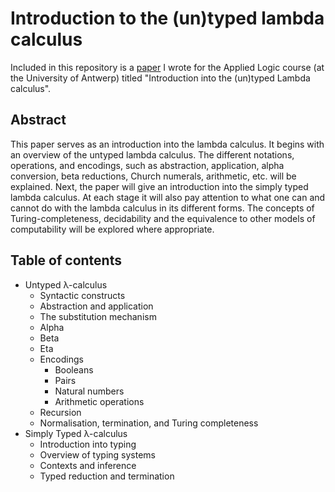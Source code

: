 # Introduction to the (un)typed lambda calculus

Included in this repository is a [paper](../main/paper.pdf) I wrote for the Applied Logic course (at the University of Antwerp) titled "Introduction into the (un)typed Lambda calculus".

## Abstract

This paper serves as an introduction into the lambda calculus. It begins with an overview of the untyped lambda calculus. The different notations, operations, and encodings, such as abstraction, application, alpha conversion, beta reductions, Church numerals, arithmetic, etc. will be explained. Next, the paper will give an introduction into the simply typed lambda calculus. At each stage it will also pay attention to what one can and cannot do with the lambda calculus in its different forms. The concepts of Turing-completeness, decidability and the equivalence to other models of computability will be explored where appropriate.

## Table of contents

 - Untyped λ-calculus
   - Syntactic constructs
   - Abstraction and application
   - The substitution mechanism
   - Alpha
   - Beta
   - Eta
   - Encodings
     - Booleans
     - Pairs
     - Natural numbers
     - Arithmetic operations
   - Recursion
   - Normalisation, termination, and Turing completeness
 - Simply Typed λ-calculus
   - Introduction into typing
   - Overview of typing systems
   - Contexts and inference
   - Typed reduction and termination
